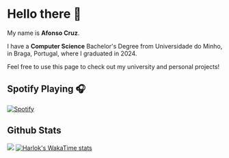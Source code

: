 # Hello there 👋

My name is **Afonso Cruz**.

I have a **Computer Science** Bachelor's Degree from Universidade do Minho, in Braga, Portugal, where I graduated in 2024.

Feel free to use this page to check out my university and personal projects!

## Spotify Playing 🎧

[![Spotify](https://AfonsoCruz10.vercel.app/api/spotify)](https://open.spotify.com/user/21qgj4jlp2vapytcd4hgrk26a)

## Github Stats
![](https://github-readme-stats.vercel.app/api?username=AfonsoCruz10&hide=contribs,prs&theme=gotham&show_icons=true)
[![Harlok's WakaTime stats](https://github-readme-stats.vercel.app/api/wakatime?username=ffflabs)](https://github.com/anuraghazra/github-readme-stats)
